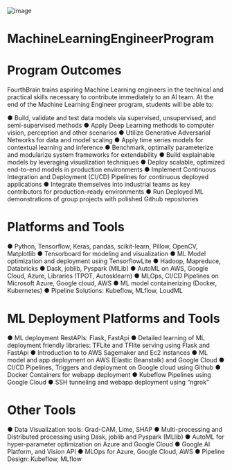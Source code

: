 ![image](https://user-images.githubusercontent.com/69506031/157269290-13985613-0f71-4603-b51c-121fe81511e7.png)

# MachineLearningEngineerProgram

# Program Outcomes
FourthBrain trains aspiring Machine Learning engineers in the technical and practical skills necessary to contribute immediately to an AI team. At the end of the Machine Learning Engineer program, students will be able to:

● Build, validate and test data models via supervised, unsupervised, and semi-supervised methods
● Apply Deep Learning methods to computer vision, perception and other scenarios
● Utilize Generative Adversarial Networks for data and model scaling
● Apply time series models for contextual learning and inference
● Benchmark, optimally parameterize and modularize system frameworks for extendability
● Build explainable models by leveraging visualization techniques
● Deploy scalable, optimized end-to-end models in production environments
● Implement Continuous Integration and Deployment (CI/CD) Pipelines for continuous deployed applications
● Integrate themselves into industrial teams as key contributors for production-ready environments
● Run Deployed ML demonstrations of group projects with polished Github repositories

# Platforms and Tools
● Python, Tensorflow, Keras, pandas, scikit-learn, Pillow, OpenCV, Matplotlib
● Tensorboard for modeling and visualization
● ML Model optimization and deployment using TensorflowLite
● Hadoop, Mapreduce, Databricks
● Dask, joblib, Pyspark (MlLib)
● AutoML on AWS, Google Cloud, Azure, Libraries (TPOT, Autosklearn)
● MLOps, CI/CD Pipelines on Microsoft Azure, Google cloud, AWS
● ML model containerizing (Docker, Kubernetes)
● Pipeline Solutions: Kubeflow, MLflow, LoudML

# ML Deployment Platforms and Tools
● ML deployment RestAPIs: Flask, FastApi
● Detailed learning of ML deployment friendly libraries: TFLite and TFlite serving using Flask and FastApi
● Introduction to to AWS Sagemaker and Ec2 instances
● ML model and app deployment on AWS (Elastic Beanstalk) and Google Cloud
● CI/CD Pipelines, Triggers and deployment on Google cloud using Github
● Docker Containers for webapp deployment
● Kubeflow Pipelines using Google Cloud
● SSH tunneling and webapp deployment using “ngrok”

# Other Tools
● Data Visualization tools: Grad-CAM, Lime, SHAP
● Multi-processing and Distributed processing using Dask, joblib and Pyspark (MLlib)
● AutoML for hyper-parameter optimization on Azure and Google Cloud
● Google AI Platform, and Vision API
● MLOps for Azure, Google Cloud, AWS
● Pipeline Design: Kubeflow, MLflow

